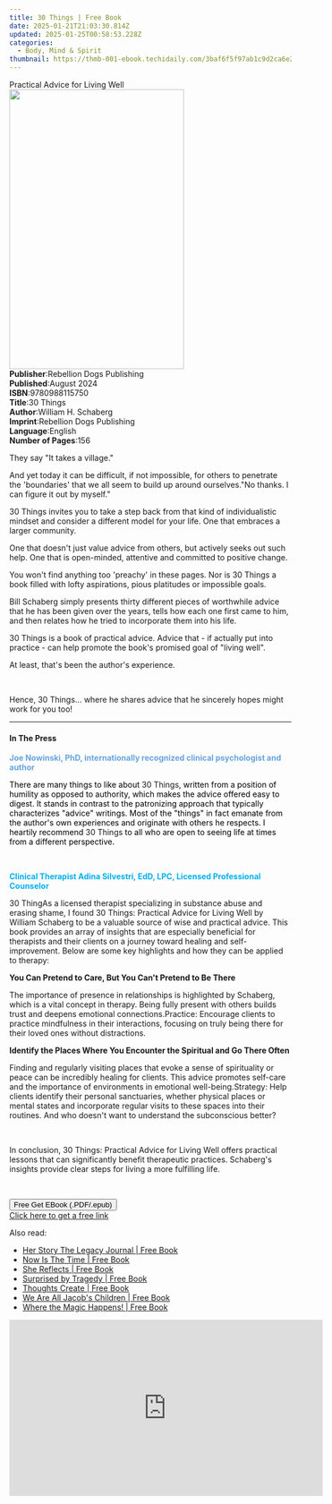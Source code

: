 ```yaml
---
title: 30 Things | Free Book
date: 2025-01-21T21:03:30.814Z
updated: 2025-01-25T00:58:53.228Z
categories:
  - Body, Mind & Spirit
thumbnail: https://thmb-001-ebook.techidaily.com/3baf6f5f97ab1c9d2ca6e21cb70f0de42fb7af855e8464945b5e8b6798382392.jpg
---
```

<main id="book-container">
  <div class="flex flex-col">
    <div class="book-brief flex-1 py-6 px-4 sm:p-6 md:py-10 md:px-8">
      <!-- brief-->
      <div class="book-brief-main">Practical Advice for Living Well</div>
    </div>
    <div
      class="book-meta-info flex-1 grid gap-4 col-start-1 col-end-3 row-start-1 sm:mb-6 sm:grid-cols-4 lg:gap-6 lg:col-start-2 lg:row-end-6 lg:row-span-6 lg:mb-0"
    >
      <div
        class="book-meta-info-left place-content-center mt-4 p-4 text-sm leading-6 col-start-2 col-span-2 dark:text-slate-400"
      >
        <img
          class="w-full h-500 object-cover rounded-lg sm:h-255 sm:col-span-2 lg:col-span-full"
          src="https://img-001-ebook.techidaily.com/5e4daedcd87af5f9ae83fc13878fa238620ae956caad79e65fce4d0c499c28af.jpg"
          alt=""
          width="312"
          height="500"
        />
      </div>
      <div
        class="book-meta-info-right mt-2 col-start-1 row-start-2 col-span-3 self-center"
      >
        <!-- meta data  -->
        <div class="flex flex-col px-4 md:px-8">
          <div class="flex-1">
            <strong>Publisher</strong>:<span class="px-2"
              >Rebellion Dogs Publishing</span
            >
          </div>
          <div class="flex-1">
            <strong>Published</strong>:<span class="px-2">August 2024</span>
          </div>
          <div class="flex-1">
            <strong>ISBN</strong>:<span class="px-2">9780988115750</span>
          </div>
          <div class="flex-1">
            <strong>Title</strong>:<span class="px-2">30 Things</span>
          </div>
          <div class="flex-1">
            <strong>Author</strong>:<span class="px-2"
              >William H. Schaberg</span
            >
          </div>
          <div class="flex-1">
            <strong>Imprint</strong>:<span class="px-2"
              >Rebellion Dogs Publishing</span
            >
          </div>
          <div class="flex-1">
            <strong>Language</strong>:<span class="px-2">English</span>
          </div>
          <div class="flex-1">
            <strong>Number of Pages</strong>:<span class="px-2">156</span>
          </div>
        </div>
      </div>
    </div>
    <div class="book-description flex-1 py-6 px-4 sm:p-6 md:py-10 md:px-8">
      <div class="book-description-main">
        <div accordion-content="" id="description">
          <p>They say "It takes a village."</p>
          <p>
            And yet today it can be difficult, if not impossible, for others to
            penetrate the 'boundaries' that we all seem to build up around
            ourselves."No thanks. I can figure it out by myself."
          </p>
          <p>
            30 Things invites you to take a step back from that kind of
            individualistic mindset and consider a different model for your
            life. One that embraces a larger community.
          </p>
          <p>
            One that doesn't just value advice from others, but actively seeks
            out such help. One that is open-minded, attentive and committed to
            positive change.
          </p>
          <p>
            You won't find anything too 'preachy' in these pages. Nor is 30
            Things a book filled with lofty aspirations, pious platitudes or
            impossible goals.
          </p>
          <p>
            Bill Schaberg simply presents thirty different pieces of worthwhile
            advice that he has been given over the years, tells how each one
            first came to him, and then relates how he tried to incorporate them
            into his life.
          </p>
          <p>
            30 Things is a book of practical advice. Advice that - if actually
            put into practice - can help promote the book's promised goal of
            "living well".
          </p>
          <p>At least, that's been the author's experience.</p>
          <p><br /></p>
          <p>
            Hence, 30 Things... where he shares advice that he sincerely hopes
            might work for you too!
          </p>
        </div>
        <div class="accordion-fader"></div>
      </div>
    </div>
    <div class="book-excerpts flex-1 py-6 px-4 sm:p-6 md:py-10 md:px-8">
      <!-- excerpts-->
      <div class="book-excerpts-main">
        <hr />
        <h4 class="placeholder placeholder-heading">
          <span>In The Press</span>
        </h4>
        <p></p>
        <p class="ql-align-center">
          <strong style="color: rgba(102, 163, 224, 1)"
            >Joe Nowinski, PhD, internationally recognized clinical psychologist
            and author</strong
          >
        </p>
        <p>
          <span style="color: rgba(0, 0, 0, 1)"
            >There are many things to like about </span
          >30 Things<span style="color: rgba(0, 0, 0, 1)"
            >, written from a position of humility as opposed to authority,
            which makes the advice offered easy to digest. It stands in contrast
            to the patronizing approach that typically characterizes "advice"
            writings. Most of the "things" in fact emanate from the author's own
            experiences and originate with others he respects.&nbsp;I heartily
            recommend </span
          >30 Things<span style="color: rgba(0, 0, 0, 1)">
            to all who are open to seeing life at times from a different
            perspective.</span
          >&nbsp;
        </p>
        <p><strong style="color: rgba(0, 176, 240, 1)">&nbsp;</strong></p>
        <p class="ql-align-center">
          <strong style="color: rgba(0, 176, 240, 1)"
            >Clinical Therapist Adina Silvestri, EdD, LPC, Licensed Professional
            Counselor
          </strong>
        </p>
        <p>
          30 ThingAs a licensed therapist specializing in substance abuse and
          erasing shame, I found 30 Things: Practical Advice for Living Well by
          William Schaberg to be a valuable source of wise and practical advice.
          This book provides an array of insights that are especially beneficial
          for therapists and their clients on a journey toward healing and
          self-improvement. Below are some key highlights and how they can be
          applied to therapy:
        </p>
        <p>
          <strong
            >You Can Pretend to Care, But You Can't Pretend to Be There</strong
          >
        </p>
        <span class="ql-ui" contenteditable="false"></span>The importance of
        presence in relationships is highlighted by Schaberg, which is a vital
        concept in therapy. Being fully present with others builds trust and
        deepens emotional connections.<span
          class="ql-ui"
          contenteditable="false"
        ></span
        >Practice: Encourage clients to practice mindfulness in their
        interactions, focusing on truly being there for their loved ones without
        distractions.
        <p>
          <strong
            >Identify the Places Where You Encounter the Spiritual and Go There
            Often</strong
          >
        </p>
        <span class="ql-ui" contenteditable="false"></span>Finding and regularly
        visiting places that evoke a sense of spirituality or peace can be
        incredibly healing for clients. This advice promotes self-care and the
        importance of environments in emotional well-being.<span
          class="ql-ui"
          contenteditable="false"
        ></span
        >Strategy: Help clients identify their personal sanctuaries, whether
        physical places or mental states and incorporate regular visits to these
        spaces into their routines. And who doesn't want to understand the
        subconscious better?
        <p><br /></p>
        <p>
          In conclusion, 30 Things: Practical Advice for Living Well offers
          practical lessons that can significantly benefit therapeutic
          practices. Schaberg's insights provide clear steps for living a more
          fulfilling life.
        </p>
        <p>&nbsp;</p>
        <p></p>
      </div>
    </div>
    <div
      class="book-about-author flex-1 py-6 px-4 sm:p-6 md:py-10 md:px-8"
    ></div>
    <div class="book-free-get flex-1 py-6 px-4 sm:p-6 md:py-10 md:px-8">
      <button
        id="btn-free-get"
        class="bg-blue-500 hover:bg-blue-700 text-white font-bold py-2 px-4 rounded"
      >
        Free Get EBook (.PDF/.epub)
      </button>
      <div id="countdown-display" class="px-2 text-lg mt-2"></div>
      <a
        id="free-link"
        class="hidden bg-blue-500 hover:bg-blue-700 text-white font-bold py-2 px-4 rounded"
        href="https://www.ebooks.com/en-us/book/211432845/30-things/william-h-schaberg/"
        target="_blank"
        >Click here to get a free link</a
      >
    </div>
    <script>
      let countdownTime = 0;
      let countdownInterval = null;
      document
        .getElementById('btn-free-get')
        .addEventListener('click', startCountdown);
      function startCountdown() {
        countdownTime = new Date().getTime() + 60000 * 3;
        countdownInterval = setInterval(updateCountdown, 1000);
        document.getElementById('btn-free-get').disabled = true;
        document
          .getElementById('btn-free-get')
          .classList.add('bg-gray-500', 'cursor-not-allowed');
      }
      function updateCountdown() {
        let currentTime = new Date().getTime();
        let timeLeft = countdownTime - currentTime;
        let secondsLeft = Math.floor(timeLeft / 1000);
        document.getElementById('countdown-display').innerHTML =
          `Remaining time: ${secondsLeft} seconds.`;
        if (secondsLeft <= 0) {
          clearInterval(countdownInterval);
          document.getElementById('btn-free-get').classList.add('hidden');
          document.getElementById('free-link').classList.remove('hidden');
          document.getElementById('countdown-display').innerHTML = '';
        }
      }
    </script>
  </div>
</main>

<ins class="adsbygoogle"
      style="display:block"
      data-ad-client="ca-pub-7571918770474297"
      data-ad-slot="8358498916"
      data-ad-format="auto"
      data-full-width-responsive="true"></ins>
    

<span class="atpl-alsoreadstyle">Also read:</span>
<div><ul>
<li><a href="https://novels-ebooks.techidaily.com/209863906-9781939119353-her-story-the-legacy-journal/"><u>Her Story The Legacy Journal | Free Book</u></a></li>
<li><a href="https://novels-ebooks.techidaily.com/209864137-9781732163539-now-is-the-time/"><u>Now Is The Time | Free Book</u></a></li>
<li><a href="https://novels-ebooks.techidaily.com/209864025-9781926926971-she-reflects/"><u>She Reflects | Free Book</u></a></li>
<li><a href="https://novels-ebooks.techidaily.com/209864049-9781732411814-surprised-by-tragedy/"><u>Surprised by Tragedy | Free Book</u></a></li>
<li><a href="https://novels-ebooks.techidaily.com/209864083-9780648367543-thoughts-create/"><u>Thoughts Create | Free Book</u></a></li>
<li><a href="https://novels-ebooks.techidaily.com/209863631-9781732476011-we-are-all-jacobs-children/"><u>We Are All Jacob's Children | Free Book</u></a></li>
<li><a href="https://novels-ebooks.techidaily.com/209863732-9780998169316-where-the-magic-happens/"><u>Where the Magic Happens! | Free Book</u></a></li>
</ul></div>

<!-- affiliate ads begin -->
<iframe width="560" height="315" src="https://www.youtube.com/embed/RBN1gYY5hUs?si=p89CMiMzeJzU0wGu" title="YouTube video player" frameborder="0" allow="accelerometer; autoplay; clipboard-write; encrypted-media; gyroscope; picture-in-picture; web-share" referrerpolicy="strict-origin-when-cross-origin" allowfullscreen></iframe>
<!-- affiliate ads end -->

